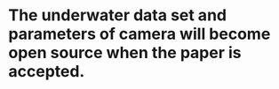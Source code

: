 # The underwater data set and parameters of camera will become open source when the paper is accepted.


